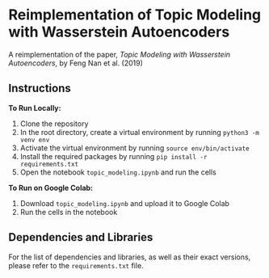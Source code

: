# Reimplementation of Topic Modeling with Wasserstein Autoencoders
A reimplementation of the paper, _Topic Modeling with Wasserstein Autoencoders_, by Feng Nan et al. (2019)

## Instructions
**To Run Locally:**
1. Clone the repository
2. In the root directory, create a virtual environment by running `python3 -m venv env`
3. Activate the virtual environment by running `source env/bin/activate`
4. Install the required packages by running `pip install -r requirements.txt`
4. Open the notebook `topic_modeling.ipynb` and run the cells

**To Run on Google Colab:**
1. Download `topic_modeling.ipynb` and upload it to Google Colab
2. Run the cells in the notebook

## Dependencies and Libraries
For the list of dependencies and libraries, as well as their exact versions, please refer to the `requirements.txt` file.
